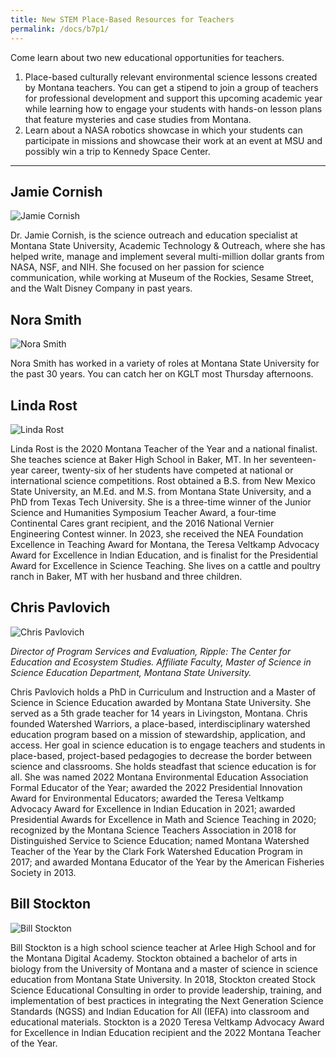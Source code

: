 ```yaml
---
title: New STEM Place-Based Resources for Teachers
permalink: /docs/b7p1/
---
```


Come learn about two new educational opportunities for teachers. 

1. Place-based culturally relevant environmental science lessons created by Montana teachers. You can get a stipend to join a group of teachers for professional development and support this upcoming academic year while learning how to engage your students with hands-on lesson plans that feature mysteries and case studies from Montana. 
2. Learn about a NASA robotics showcase in which your students can participate in missions and showcase their work at an event at MSU and possibly win a trip to Kennedy Space Center. 

***

## Jamie Cornish

![Jamie Cornish](../wed/breakout7/images/cornish.jpg)

Dr. Jamie Cornish, is the science outreach and education specialist at Montana State University, Academic Technology & Outreach, where she has helped write, manage and implement several multi-million dollar grants from NASA, NSF, and NIH. She focused on her passion for science communication, while working at Museum of the Rockies, Sesame Street, and the Walt Disney Company in past years.

## Nora Smith

![Nora Smith](../wed/breakout7/images/smith.jpg)

Nora Smith has worked in a variety of roles at Montana State University for the past 30 years. You can catch her on KGLT most Thursday afternoons.

## Linda Rost

![Linda Rost](../wed/breakout9/images/rost.jpg)

Linda Rost is the 2020 Montana Teacher of the Year and a national finalist. She teaches science at Baker High School in Baker, MT. In her seventeen-year career, twenty-six of her students have competed at national or international science competitions. Rost obtained a B.S. from New Mexico State University, an M.Ed. and M.S. from Montana State University, and a PhD from Texas Tech University. She is a three-time winner of the Junior Science and Humanities Symposium Teacher Award, a four-time Continental Cares grant recipient, and the 2016 National Vernier Engineering Contest winner. In 2023, she received the NEA Foundation Excellence in Teaching Award for Montana, the Teresa Veltkamp Advocacy Award for Excellence in Indian Education, and is finalist for the Presidential Award for Excellence in Science Teaching. She lives on a cattle and poultry ranch in Baker, MT with her husband and three children.

## Chris Pavlovich

![Chris Pavlovich](../monday/breakout3/images/pavlovich.png)

 *Director of Program Services and Evaluation, Ripple: The Center for Education and Ecosystem Studies. Affiliate Faculty, Master of Science in Science Education Department, Montana State University.*

Chris Pavlovich holds a PhD in Curriculum and Instruction and a Master of Science in Science Education awarded by Montana State University. She served as a 5th grade teacher for 14 years in Livingston, Montana. Chris founded Watershed Warriors, a place-based, interdisciplinary watershed education program based on a mission of stewardship, application, and access. Her goal in science education is to engage teachers and students in place-based, project-based pedagogies to decrease the border between science and classrooms. She holds steadfast that science education is for all. She was named 2022 Montana Environmental Education Association Formal Educator of the Year; awarded the 2022 Presidential Innovation Award for Environmental Educators; awarded the Teresa Veltkamp Advocacy Award for Excellence in Indian Education in 2021; awarded Presidential Awards for Excellence in Math and Science Teaching in 2020; recognized by the Montana Science Teachers Association in 2018 for Distinguished Service to Science Education; named Montana Watershed Teacher of the Year by the Clark Fork Watershed Education Program in 2017; and awarded Montana Educator of the Year by the American Fisheries Society in 2013.

## Bill Stockton

![Bill Stockton](../wed/breakout7/images/stockton.jpg)

Bill Stockton is a high school science teacher at Arlee High School and for the Montana Digital Academy. Stockton obtained a bachelor of arts in biology from the University of Montana and a master of science in science education from Montana State University. In 2018, Stockton created Stock Science Educational Consulting in order to provide leadership, training, and implementation of best practices in integrating the Next Generation Science Standards (NGSS) and Indian Education for All (IEFA) into classroom and educational materials. Stockton is a 2020 Teresa Veltkamp Advocacy Award for Excellence in Indian Education recipient and the 2022 Montana Teacher of the Year.